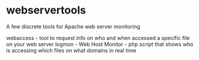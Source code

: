 webservertools
==============

A few discrete tools for Apache web server monitoring

webaccess - tool to request info on who and when accessed a specific file on your web server
logmon - Web Host Monitor - php script that shows who is accessing which files on what domains in real time
